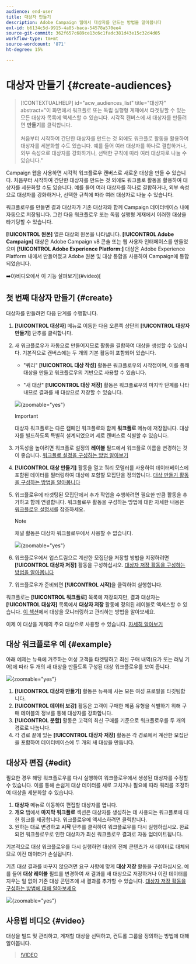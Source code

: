 ```yaml
---
audience: end-user
title: 대상자 만들기
description: Adobe Campaign 웹에서 대상자를 만드는 방법을 알아봅니다
exl-id: b6134c5d-9915-4a85-baca-54578a570ee4
source-git-commit: 362f657c689ce13c6c1fadc381d43e15c32d4d05
workflow-type: tm+mt
source-wordcount: '871'
ht-degree: 15%

---
```


# 대상자 만들기 {#create-audiences}

>[!CONTEXTUALHELP]
>id="acw_audiences_list"
>title="대상자"
>abstract="이 화면에서 워크플로 또는 독립 실행형 게재에서 타겟팅할 수 있는 모든 대상자 목록에 액세스할 수 있습니다. 시각적 캔버스에 새 대상자를 만들려면 **만들기**&#x200B;를 클릭합니다.<br/><br/>처음부터 시작하여 간단한 대상자를 만드는 것 외에도 워크플로 활동을 활용하여 대상자를 세분화할 수도 있습니다. 예를 들어 여러 대상자를 하나로 결합하거나, 외부 속성으로 대상자를 강화하거나, 선택한 규칙에 따라 여러 대상자로 나눌 수 있습니다."

<!--
[!CONTEXTUALHELP]
>id="acw_audiences_create_settings"
>title="Audience settings"
>abstract="Enter the name of the audience and additional options, then click the **Create Audience** button."-->

Campaign 웹을 사용하면 시각적 워크플로우 캔버스로 새로운 대상을 만들 수 있습니다. 처음부터 시작하여 간단한 대상자를 만드는 것 외에도 워크플로 활동을 활용하여 대상자를 세분화할 수도 있습니다. 예를 들어 여러 대상자를 하나로 결합하거나, 외부 속성으로 대상자를 강화하거나, 선택한 규칙에 따라 여러 대상자로 나눌 수 있습니다.

워크플로우를 만들면 결과 대상자가 기존 대상자와 함께 Campaign 데이터베이스 내에 자동으로 저장됩니다. 그런 다음 워크플로우 또는 독립 실행형 게재에서 이러한 대상을 타기팅할 수 있습니다.

**[!UICONTROL 원본]** 열은 대상의 원본을 나타냅니다. **[!UICONTROL Adobe Campaign]** 대상은 Adobe Campaign v8 콘솔 또는 웹 사용자 인터페이스를 만들었으며 **[!UICONTROL Adobe Experience Platform:]** 대상은 Adobe Experience Platform 내에서 만들어졌고 Adobe 원본 및 대상 통합을 사용하여 Campaign에 통합되었습니다.

➡️0}비디오에서 이 기능 살펴보기](#video)[

## 첫 번째 대상자 만들기 {#create}

대상자를 만들려면 다음 단계를 수행합니다.

1. **[!UICONTROL 대상자]** 메뉴로 이동한 다음 오른쪽 상단의 **[!UICONTROL 대상자 만들기]** 단추를 클릭합니다.

1. 새 워크플로우가 자동으로 만들어지므로 활동을 결합하여 대상을 생성할 수 있습니다. 기본적으로 캔버스에는 두 개의 기본 활동이 포함되어 있습니다.

   * &quot;쿼리&quot; **[!UICONTROL 대상 작성]** 활동은 워크플로우의 시작점이며, 이를 통해 대상을 만들고 워크플로우의 기반으로 사용할 수 있습니다.

   * &quot;새 대상&quot; **[!UICONTROL 대상 저장]** 활동은 워크플로우의 마지막 단계를 나타내므로 결과를 새 대상으로 저장할 수 있습니다.

   ![](assets/create-audience-blank.png){zoomable="yes"}

   >[!IMPORTANT]
   >
   >대상자 워크플로는 다른 캠페인 워크플로와 함께 **워크플로** 메뉴에 저장됩니다. 대상자를 빌드하도록 특별히 설계되었으며 세로 캔버스로 식별할 수 있습니다.

1. 가독성을 높이려면 워크플로 설정의 **레이블** 필드에서 워크플로 이름을 변경하는 것이 좋습니다. [워크플로 설정을 구성하는 방법 알아보기](../workflows/workflow-settings.md)

1. **[!UICONTROL 대상 만들기]** 활동을 열고 쿼리 모델러를 사용하여 데이터베이스에 포함된 데이터를 필터링하여 대상에 포함할 모집단을 정의합니다. [대상 만들기 활동을 구성하는 방법을 알아봅니다](../workflows/activities/build-audience.md)

1. 워크플로우에 타겟팅된 모집단에서 추가 작업을 수행하려면 필요한 만큼 활동을 추가하고 함께 연결합니다. 워크플로우 활동을 구성하는 방법에 대한 자세한 내용은 [워크플로우 설명서](../workflows/activities/about-activities.md)를 참조하세요.

   >[!NOTE]
   >
   >채널 활동은 대상자 워크플로우에서 사용할 수 없습니다.

   ![](assets/audience-creation-canvas.png){zoomable="yes"}

1. 워크플로우에서 업스트림으로 계산한 모집단을 저장할 방법을 지정하려면 **[!UICONTROL 대상자 저장]** 활동을 구성하십시오. [대상자 저장 활동을 구성하는 방법을 알아봅니다](../workflows/activities/save-audience.md)

1. 워크플로우가 준비되면 **[!UICONTROL 시작]**&#x200B;을 클릭하여 실행합니다.

워크플로는 **[!UICONTROL 워크플로]** 목록에 저장되지만, 결과 대상자는 **[!UICONTROL 대상자]** 목록에서 **대상자 저장** 활동에 정의된 레이블로 액세스할 수 있습니다. [이 섹션](manage-audience.md)에서 대상을 모니터링하고 관리하는 방법을 알아보세요.

이제 이 대상을 게재의 주요 대상으로 사용할 수 있습니다. [자세히 알아보기](add-audience.md)

## 대상 워크플로우 예 {#example}

아래 예제는 뉴욕에 거주하는 여성 고객을 타겟팅하고 최신 구매 내역(요가 또는 러닝 기어)에 따라 두 개의 새 대상을 만들도록 구성된 대상 워크플로우를 보여 줍니다.

![](assets/audiences-example.png){zoomable="yes"}

1. **[!UICONTROL 대상자 만들기]** 활동은 뉴욕에 사는 모든 여성 프로필을 타깃팅합니다.
1. **[!UICONTROL 데이터 보강]** 활동은 고객이 구매한 제품 유형을 식별하기 위해 구매 테이블의 정보를 통해 대상자를 강화합니다.
1. **[!UICONTROL 분할]** 활동은 고객의 최신 구매를 기준으로 워크플로우를 두 개의 경로로 나눕니다.
1. 각 경로 끝에 있는 **[!UICONTROL 대상자 저장]** 활동은 각 경로에서 계산한 모집단을 포함하여 데이터베이스에 두 개의 새 대상을 만듭니다.

## 대상자 편집 {#edit}

필요한 경우 해당 워크플로우를 다시 실행하여 워크플로우에서 생성된 대상자를 수정할 수 있습니다. 이를 통해 손쉽게 대상 데이터를 새로 고치거나 필요에 따라 쿼리를 조정하여 대상을 세분화할 수 있습니다.

1. **대상자** 메뉴로 이동하여 편집할 대상자를 엽니다.
1. **개요** 탭에서 **마지막 워크플로** 섹션은 대상자를 생성하는 데 사용되는 워크플로에 대한 링크를 제공합니다. 워크플로우에 액세스하려면 클릭합니다.
1. 원하는 대로 변경하고 **시작** 단추를 클릭하여 워크플로우를 다시 실행하십시오. 완료되면 워크플로우로 인한 대상자가 최신 워크플로우 결과로 자동 업데이트됩니다.

기본적으로 대상 워크플로우를 다시 실행하면 대상의 전체 콘텐츠가 새 데이터로 대체되므로 이전 데이터가 손실됩니다.

기존 대상 결과를 바꾸지 않으려면 요구 사항에 맞게 **대상 저장** 활동을 구성하십시오. 예를 들어 **대상 레이블** 필드를 변경하여 새 결과를 새 대상으로 저장하거나 이전 데이터를 지우는 일 없이 기존 대상 콘텐츠에 새 결과를 추가할 수 있습니다. [대상자 저장 활동을 구성하는 방법에 대해 알아보세요](../workflows/activities/save-audience.md)

![](assets/edit-audience-save.png){zoomable="yes"}

## 사용법 비디오 {#video}

대상을 빌드 및 관리하고, 게재할 대상을 선택하고, 컨트롤 그룹을 정의하는 방법에 대해 알아봅니다.

>[!VIDEO](https://video.tv.adobe.com/v/3425861?quality=12)
